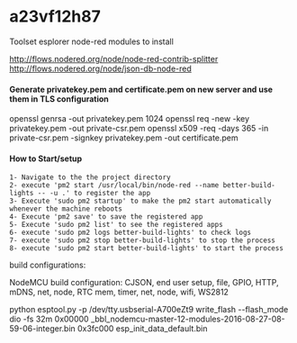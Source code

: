 # a23vf12h87




Toolset
esplorer
node-red modules to install

http://flows.nodered.org/node/node-red-contrib-splitter
http://flows.nodered.org/node/json-db-node-red


#### Generate privatekey.pem and certificate.pem on new server and use them in TLS configuration

openssl genrsa -out privatekey.pem 1024
openssl req -new -key privatekey.pem -out private-csr.pem
openssl x509 -req -days 365 -in private-csr.pem -signkey privatekey.pem -out certificate.pem

#### 


#### How to Start/setup 
    1- Navigate to the the project directory
    2- execute 'pm2 start /usr/local/bin/node-red --name better-build-lights -- -u .' to register the app
    3- Execute 'sudo pm2 startup' to make the pm2 start automatically whenever the machine reboots
    4- Execute 'pm2 save' to save the registered app
    5- Execute 'sudo pm2 list' to see the registered apps
    6- execute 'sudo pm2 logs better-build-lights' to check logs
    7- execute 'sudo pm2 stop better-build-lights' to stop the process
    8- execute 'sudo pm2 start better-build-lights' to start the process


build configurations:

NodeMCU build configuration:
CJSON, end user setup, file, GPIO, HTTP, mDNS, net, node, RTC mem, timer, net, node, wifi, WS2812

python esptool.py -p /dev/tty.usbserial-A700eZt9 write_flash  --flash_mode dio -fs 32m 0x00000 _bbl_nodemcu-master-12-modules-2016-08-27-08-59-06-integer.bin 0x3fc000 esp_init_data_default.bin

